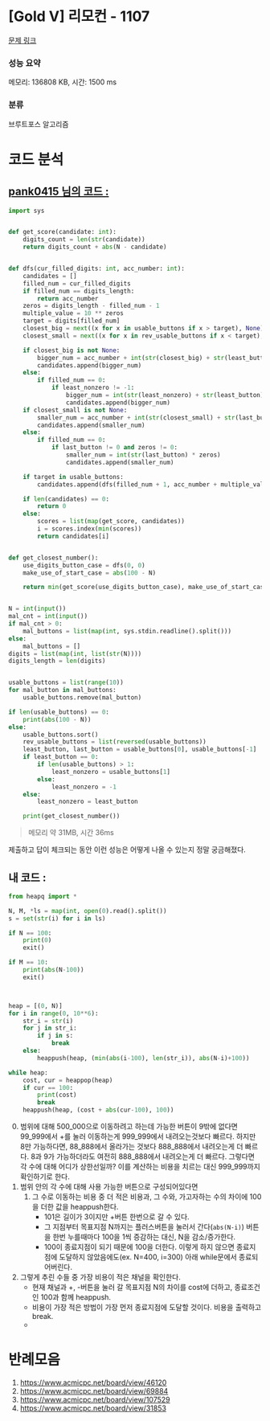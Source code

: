 # [Gold V] 리모컨 - 1107 

[문제 링크](https://www.acmicpc.net/problem/1107) 

### 성능 요약

메모리: 136808 KB, 시간: 1500 ms

### 분류

브루트포스 알고리즘

# 코드 분석
## [pank0415 님의 코드 :](https://www.acmicpc.net/source/54756862)
```python
import sys


def get_score(candidate: int):
    digits_count = len(str(candidate))
    return digits_count + abs(N - candidate)


def dfs(cur_filled_digits: int, acc_number: int):
    candidates = []
    filled_num = cur_filled_digits
    if filled_num == digits_length:
        return acc_number
    zeros = digits_length - filled_num - 1
    multiple_value = 10 ** zeros
    target = digits[filled_num]
    closest_big = next((x for x in usable_buttons if x > target), None)
    closest_small = next((x for x in rev_usable_buttons if x < target), None)

    if closest_big is not None:
        bigger_num = acc_number + int(str(closest_big) + str(least_button) * zeros)
        candidates.append(bigger_num)
    else:
        if filled_num == 0:
            if least_nonzero != -1:
                bigger_num = int(str(least_nonzero) + str(least_button) * (zeros + 1))
                candidates.append(bigger_num)
    if closest_small is not None:
        smaller_num = acc_number + int(str(closest_small) + str(last_button) * zeros)
        candidates.append(smaller_num)
    else:
        if filled_num == 0:
            if last_button != 0 and zeros != 0:
                smaller_num = int(str(last_button) * zeros)
                candidates.append(smaller_num)

    if target in usable_buttons:
        candidates.append(dfs(filled_num + 1, acc_number + multiple_value * target))

    if len(candidates) == 0:
        return 0
    else:
        scores = list(map(get_score, candidates))
        i = scores.index(min(scores))
        return candidates[i]


def get_closest_number():
    use_digits_button_case = dfs(0, 0)
    make_use_of_start_case = abs(100 - N)

    return min(get_score(use_digits_button_case), make_use_of_start_case)


N = int(input())
mal_cnt = int(input())
if mal_cnt > 0:
    mal_buttons = list(map(int, sys.stdin.readline().split()))
else:
    mal_buttons = []
digits = list(map(int, list(str(N))))
digits_length = len(digits)


usable_buttons = list(range(10))
for mal_button in mal_buttons:
    usable_buttons.remove(mal_button)

if len(usable_buttons) == 0:
    print(abs(100 - N))
else:
    usable_buttons.sort()
    rev_usable_buttons = list(reversed(usable_buttons))
    least_button, last_button = usable_buttons[0], usable_buttons[-1]
    if least_button == 0:
        if len(usable_buttons) > 1:
            least_nonzero = usable_buttons[1]
        else:
            least_nonzero = -1
    else:
        least_nonzero = least_button

    print(get_closest_number())
```
> 메모리 약 31MB, 시간 36ms

제출하고 답이 체크되는 동안 이런 성능은 어떻게 나올 수 있는지 정말 궁금해졌다.

## 내 코드 :
```python
from heapq import *

N, M, *ls = map(int, open(0).read().split())
s = set(str(i) for i in ls)

if N == 100:
    print(0)
    exit()

if M == 10:
    print(abs(N-100))
    exit()



heap = [(0, N)]
for i in range(0, 10**6):
    str_i = str(i)
    for j in str_i:
        if j in s:
            break
    else:
        heappush(heap, (min(abs(i-100), len(str_i)), abs(N-i)+100))

while heap:
    cost, cur = heappop(heap)
    if cur == 100:
        print(cost)
        break
    heappush(heap, (cost + abs(cur-100), 100))
```
0. 범위에 대해
500_000으로 이동하려고 하는데 가능한 버튼이 9밖에 없다면 99_999에서 +를 눌러 이동하는게 999_999에서 내려오는것보다 빠르다. 하지만 8만 가능하다면, 88_888에서 올라가는 것보다 888_888에서 내려오는게 더 빠르다. 8과 9가 가능하더라도 여전히 888_888에서 내려오는게 더 빠르다. 그렇다면 각 수에 대해 어디가 상한선일까? 이를 계산하는 비용을 치르는 대신 999_999까지 확인하기로 한다.
1. 범위 안의 각 수에 대해 사용 가능한 버튼으로 구성되어있다면
    1. 그 수로 이동하는 비용 중 더 적은 비용과, 그 수와, 가고자하는 수의 차이에 100을 더한 값을 heappush한다.
        - 101은 길이가 3이지만 +버튼 한번으로 갈 수 있다.
        - 그 지점부터 목표지점 N까지는 플러스버튼을 눌러서 간다(`abs(N-i)`) 버튼을 한번 누를때마다 100을 1씩 증감하는 대신, N을 감소/증가한다.
        - 100이 종료지점이 되기 때문에 100을 더한다. 이렇게 하지 않으면 종료지점에 도달하지 않았음에도(ex. N=400, i=300) 아래 while문에서 종료되어버린다.
2. 그렇게 추린 수들 중 가장 비용이 적은 채널을 확인한다.
    - 현재 채널과 +, -버튼을 눌러 갈 목표지점 N의 차이를 cost에 더하고, 종료조건인 100과 함께 heappush.
    - 비용이 가장 적은 방법이 가장 먼저 종료지점에 도달할 것이다. 비용을 출력하고 break.
    - 


# 반례모음
1. https://www.acmicpc.net/board/view/46120
2. https://www.acmicpc.net/board/view/69884
3. https://www.acmicpc.net/board/view/107529
4. https://www.acmicpc.net/board/view/31853
